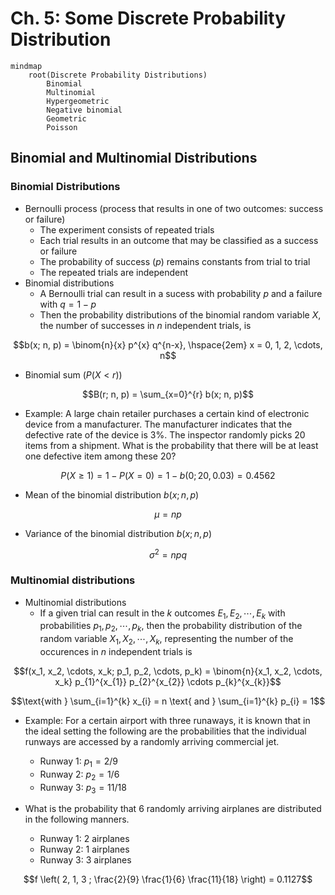 # Ch. 5: Some Discrete Probability Distribution

```mermaid
mindmap
    root(Discrete Probability Distributions)
        Binomial
        Multinomial
        Hypergeometric
        Negative binomial
        Geometric
        Poisson
```

## Binomial and Multinomial Distributions

### Binomial Distributions

- Bernoulli process (process that results in one of two outcomes: success or failure)
  - The experiment consists of repeated trials
  - Each trial results in an outcome that may be classified as a success or failure
  - The probability of success ($p$) remains constants from trial to trial
  - The repeated trials are independent
- Binomial distributions
  - A Bernoulli trial can result in a sucess with probability $p$ and a failure with $q = 1 - p$
  - Then the probability distributions of the binomial random variable $X$, the number of successes in $n$ independent trials, is

```math
b(x; n, p) = \binom{n}{x} p^{x} q^{n-x}, \hspace{2em} x = 0, 1, 2, \cdots, n
```

- Binomial sum ($P (X < r)$)

```math
B(r; n, p) = \sum_{x=0}^{r} b(x; n, p)
```

- Example: A large chain retailer purchases a certain kind of electronic device from a manufacturer. The manufacturer indicates that the defective rate of the device is 3%. The inspector randomly picks 20 items from a shipment. What is the probability that there will be at least one defective item among these 20?

```math
P(X \geq 1) = 1 - P(X = 0) = 1 - b(0; 20, 0.03) = 0.4562
```

- Mean of the binomial distribution $b(x; n, p)$

```math
\mu = np
```

- Variance of the binomial distribution $b(x; n, p)$

```math
\sigma^2 = npq
```

### Multinomial distributions

- Multinomial distributions
  - If a given trial can result in the $k$ outcomes $E_1, E_2, \cdots, E_k$ with probabilities $p_1, p_2, \cdots, p_k$, then the probability distribution of the random variable $X_1, X_2, \cdots, X_k$, representing the number of the occurences in $n$ independent trials is

```math
f(x_1, x_2, \cdots, x_k; p_1, p_2, \cdots, p_k) = \binom{n}{x_1, x_2, \cdots, x_k} p_{1}^{x_{1}} p_{2}^{x_{2}} \cdots p_{k}^{x_{k}}
```

```math
\text{with } \sum_{i=1}^{k} x_{i} = n \text{ and } \sum_{i=1}^{k} p_{i} = 1
```


- Example: For a certain airport with three runaways, it is known that in the ideal setting the following are the probabilities that the individual runways are accessed by a randomly arriving commercial jet.
  - Runway 1: $p_1 = 2/9$
  - Runway 2: $p_2 = 1/6$
  - Runway 3: $p_3 = 11/18$

- What is the probability that 6 randomly arriving airplanes are distributed in the following manners.
  - Runway 1: 2 airplanes
  - Runway 2: 1 airplanes
  - Runway 3: 3 airplanes

```math
f \left( 2, 1, 3 ; \frac{2}{9} \frac{1}{6} \frac{11}{18} \right) = 0.1127
```

##

